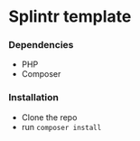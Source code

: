 # Splintr template


### Dependencies

- PHP
- Composer

### Installation

- Clone the repo
- run `composer install `
